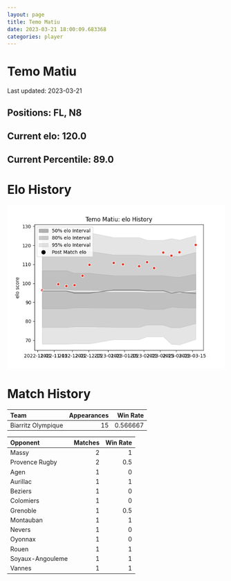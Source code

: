 ```yaml
---  
layout: page  
title: Temo Matiu  
date: 2023-03-21 18:00:09.683368  
categories: player  
---
```

# Temo Matiu


Last updated: 2023-03-21
## Positions: FL, N8

## Current elo: 120.0

## Current Percentile: 89.0

# Elo History


![elo history](history_TemoMatiu.png)
# Match History


| Team               |   Appearances |   Win Rate |
|:-------------------|--------------:|-----------:|
| Biarritz Olympique |            15 |   0.566667 |

| Opponent         |   Matches |   Win Rate |
|:-----------------|----------:|-----------:|
| Massy            |         2 |        1   |
| Provence Rugby   |         2 |        0.5 |
| Agen             |         1 |        0   |
| Aurillac         |         1 |        1   |
| Beziers          |         1 |        0   |
| Colomiers        |         1 |        0   |
| Grenoble         |         1 |        0.5 |
| Montauban        |         1 |        1   |
| Nevers           |         1 |        0   |
| Oyonnax          |         1 |        0   |
| Rouen            |         1 |        1   |
| Soyaux-Angouleme |         1 |        1   |
| Vannes           |         1 |        1   |